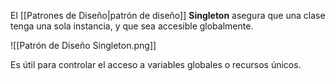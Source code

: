 El [[Patrones de Diseño|patrón de diseño]] **Singleton** asegura que una clase tenga una sola instancia, y que sea accesible globalmente.

![[Patrón de Diseño Singleton.png]]

Es útil para controlar el acceso a variables globales o recursos únicos.
